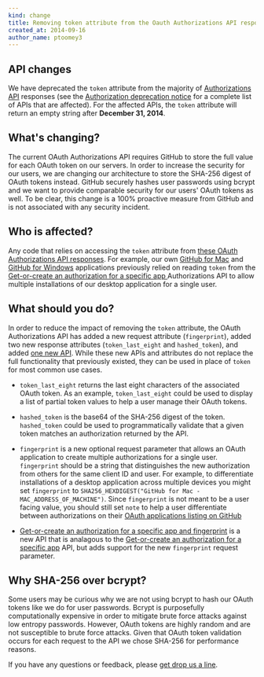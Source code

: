 ```yaml
---
kind: change
title: Removing token attribute from the Oauth Authorizations API responses
created_at: 2014-09-16
author_name: ptoomey3
---
```


## API changes

We have deprecated the `token` attribute from the majority of [Authorizations
API](/v3/oauth_authorizations/) responses
(see the
[Authorization deprecation notice][authorizations-token-deprecation-notice] for
a complete list of APIs that are affected). For the affected APIs, the `token`
attribute will return an empty string after **December 31, 2014**.


## What's changing?

The current OAuth Authorizations API requires GitHub to store the full value for
each OAuth token on our servers. In order to increase the security for our
users, we are changing our architecture to store the SHA-256 digest of OAuth
tokens instead. GitHub securely hashes user passwords using bcrypt and we want
to provide comparable security for our users' OAuth tokens as well. To be clear,
this change is a 100% proactive measure from GitHub and is not associated with
any security incident.

## Who is affected?

Any code that relies on accessing the `token` attribute from
[these OAuth Authorizations API responses][authorizations-token-deprecation-notice].
For example, our own [GitHub for Mac][github-for-mac] and
[GitHub for Windows][github-for-windows] applications previously relied on
reading `token` from the [Get-or-create an authorization for a specific app
][get-or-create-for-app] Authorizations API to allow multiple installations of
our desktop application for a single user.

## What should you do?

In order to reduce the impact of removing the `token` attribute, the OAuth
Authorizations API has added a new request attribute (`fingerprint`), added two
new response attributes (`token_last_eight` and `hashed_token`), and added
[one new API][get-or-create-for-app-fingerprint]. While these new APIs and
attributes do not replace the full functionality that previously existed, they
can be used in place of `token` for most common use cases.

* `token_last_eight` returns the last eight characters of the associated OAuth
token. As an example, `token_last_eight` could be used to display a list of
partial token values to help a user manage their OAuth tokens.

* `hashed_token` is the base64 of the SHA-256 digest of the token.
`hashed_token` could be used to programmatically validate that a given token
matches an authorization returned by the API.

* `fingerprint` is a new optional request parameter that allows an OAuth
application to create multiple authorizations for a single user. `fingerprint`
should be a string that distinguishes the new authorization from others
for the same client ID and user. For example, to differentiate installations of
a desktop application across multiple devices you might set `fingerprint` to
`SHA256_HEXDIGEST("GitHub for Mac - MAC_ADDRESS_OF_MACHINE")`. Since
`fingerprint` is not meant to be a user facing value, you should still set
`note` to help a user differentiate between authorizations on their
[OAuth applications listing on GitHub][app-listing]


* [Get-or-create an authorization for a specific app and fingerprint][get-or-create-for-app-fingerprint]
is a new API that is analagous to the
[Get-or-create an authorization for a specific app][get-or-create-for-app]
API, but adds support for the new `fingerprint` request parameter.

## Why SHA-256 over bcrypt?

Some users may be curious why we are not using bcrypt to hash our OAuth tokens
like we do for user passwords. Bcrypt is purposefully computationally expensive
in order to mitigate brute force attacks against low entropy passwords. However,
OAuth tokens are highly random and are not susceptible to brute force attacks.
Given that OAuth token validation occurs for each request to the API we chose
SHA-256 for performance reasons.

If you have any questions or feedback, please [get drop us a line][contact].

[contact]: https://github.com/contact?form[subject]=Removing+authorizations+token
[app-listing]: https://github.com/settings/applications
[create-a-new-authorization]: /v3/oauth_authorizations/#create-a-new-authorization
[get-or-create-for-app]: /v3/oauth_authorizations/#get-or-create-an-authorization-for-a-specific-app
[get-or-create-for-app-fingerprint]: /v3/oauth_authorizations/#get-or-create-an-authorization-for-a-specific-app-and-fingerprint
[github-for-mac]: https://mac.github.com/
[github-for-windows]: https://windows.github.com/
[authorizations-token-deprecation-notice]: /v3/oauth_authorizations/#deprecation-notice
